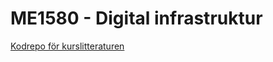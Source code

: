 # ME1580 - Digital infrastruktur

[Kodrepo för kurslitteraturen](https://github.com/dite-bth/wot-book)

